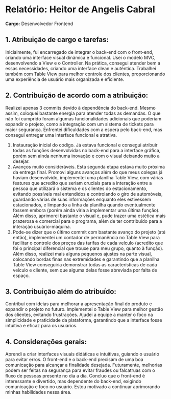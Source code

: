 # Relatório: Heitor de Angelis Cabral
**Cargo:** Desenvolvedor Frontend

## 1. Atribuição de cargo e tarefas:
Inicialmente, fui encarregado de integrar o back-end com o front-end, criando uma interface visual dinâmica e funcional. Usei o modelo MVC, desenvolvendo a View e o Controller. Na prática, consegui atender bem a essas necessidades, criando uma interface clean e autêntica. Trabalhei também com Table View para melhor controle dos clientes, proporcionando uma experiência de usuário mais organizada e eficiente.

## 2. Contribuição de acordo com a atribuição:
Realizei apenas 3 commits devido à dependência do back-end. Mesmo assim, coloquei bastante energia para atender todas as demandas. O que não foi cumprido foram algumas funcionalidades adicionais que poderiam expandir o projeto, como a integração com um sistema de tickets para maior segurança. Enfrentei dificuldades com a espera pelo back-end, mas consegui entregar uma interface funcional e atrativa.

1. Instauração inicial do código. Já estava funcional e consegui atribuir todas as funções desenvolvidas no back-end para a interface gráfica, porém sem ainda nenhuma inovação e com o visual deixando muito a desejar.
2. Avanços muito consideráveis. Esta segunda etapa estava muito próxima da entrega final. Promovi alguns avanços além do que meus colegas já haviam desenvolvido, implementei uma planilha Table View, com várias features que acredito que seriam cruciais para a interação entre a pessoa que utilizará o sistema e os clientes do estacionamento, evitando possíveis mal entendidos e controlando o giro de automóveis, guardando várias de suas informações enquanto eles estivessem estacionados, e limpando a linha da planilha quando eventualmente fossem embora (porém ainda viria a implementar uma última função). Além disso, aprimorei bastante o visual e, pude trazer uma estética mais prazerosa e comercial para o programa, além de ter contribuído para a interação usuário-máquina.
3. Pode-se dizer que o último commit com bastante avanço do projeto (até então), implementei um contador de permanência no Table View para facilitar o controle dos preços das tarifas de cada veículo (acredito que foi o principal diferencial que trouxe para meu grupo, quanto à função). Além disso, realizei mais alguns pequenos ajustes na parte visual, colocando bordas finas nas extremidades e garantindo que a planilha Table View conseguiria demonstrar todas as características de cada veículo e cliente, sem que alguma delas fosse abreviada por falta de espaço.

## 3. Contribuição além do atribuído:
Contribuí com ideias para melhorar a apresentação final do produto e expandir o projeto no futuro. Implementei o Table View para melhor gestão dos clientes, evitando frustrações. Ajudei a equipe a manter o foco na simplicidade e praticidade da plataforma, garantindo que a interface fosse intuitiva e eficaz para os usuários.

## 4. Considerações gerais:
Aprendi a criar interfaces visuais didáticas e intuitivas, guiando o usuário para evitar erros. O front-end e o back-end precisam de uma boa comunicação para alcançar a finalidade desejada. Futuramente, melhorias podem ser feitas na segurança para evitar fraudes ou falcatruas com o fluxo de pessoas presente no dia a dia. Concluo que o front-end é interessante e divertido, mas dependente do back-end, exigindo comunicação e foco no usuário. Estou motivado a continuar aprimorando minhas habilidades nessa área.
